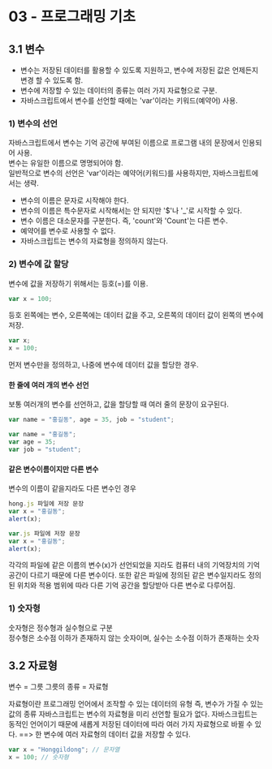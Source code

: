 # 03 - 프로그래밍 기초


## 3.1 변수

- 변수는 저장된 데이터를 활용할 수 있도록 지원하고, 변수에 저장된 값은 언제든지 변경 할 수 있도록 함.
- 변수에 저장할 수 있는 데이터의 종류는 여러 가지 자료형으로 구분.
- 자바스크립트에서 변수를 선언할 때에는 'var'이라는 키워드(예약어) 사용.

### 1) 변수의 선언

자바스크립트에서 변수는 기억 공간에 부여된 이름으로 프로그램 내의 문장에서 인용되어 사용.<br>
변수는 유일한 이름으로 명명되어야 함.<br>
일반적으로 변수의 선언은 'var'이라는 예약어(키워드)를 사용하지만, 자바스크립트에서는 생략.<br>

- 변수의 이름은 문자로 시작해야 한다.
- 변수의 이름은 특수문자로 시작해서는 안 되지만 '$'나 '_'로 시작할 수 있다.
- 변수 이름은 대소문자를 구분한다. 즉, 'count'와 'Count'는 다른 변수.
- 예약어를 변수로 사용할 수 없다.
- 자바스크립트는 변수의 자료형을 정의하지 않는다.

### 2) 변수에 값 할당
변수에 값을 저장하기 위해서는 등호(=)를 이용.

```javascript
var x = 100;
```
등호 왼쪽에는 변수, 오른쪽에는 데이터 값을 주고, 오른쪽의 데이터 값이 왼쪽의 변수에 저장.


```javascript
var x;
x = 100;
```

먼저 변수만을 정의하고, 나중에 변수에 데이터 값을 할당한 경우.


#### 한 줄에 여러 개의 변수 선언
보통 여러개의 변수를 선언하고, 값을 할당할 때 여러 줄의 문장이 요구된다.


```javascript
var name = "홍길동", age = 35, job = "student";
```

```javascript
var name = "홍길동";
var age = 35;
var job = "student";
```

#### 같은 변수이름이지만 다른 변수

변수의 이름이 같을지라도 다른 변수인 경우

```javascript
hong.js 파일에 저장 문장
var x = "홍길동";
alert(x);
```

```javascript
var.js 파일에 저장 문장
var x = "홍길동";
alert(x);
```
각각의 파일에 같은 이름의 변수(x)가 선언되었을 지라도 컴퓨터 내의 기억장치의 기억 공간이 다르기 때문에 다른 변수이다.
또한 같은 파일에 정의된 같은 변수일지라도 정의된 위치와 적용 범위에 따라 다른 기억 공간을 할당받아 다른 변수로 다루어짐.


### 1) 숫자형
숫자형은 정수형과 실수형으로 구분<br>
정수형은 소수점 이하가 존재하지 않는 숫자이며, 실수는 소수점 이하가 존재하는 숫자


## 3.2 자료형
변수 = 그릇
그릇의 종류 = 자료형

자료형이란 프로그래밍 언어에서 조작할 수 있는 데이터의 유형
즉, 변수가 가질 수 있는 값의 종류
자바스크립트는 변수의 자료형을 미리 선언할 필요가 없다.
자바스크립트는 동적인 언어이기 때문에 새롭게 저장된 데이터에 따라 여러 가지 자료형으로 바뀔 수 있다. ==> 한 변수에 여러 자료형의 데이터 값을 저장할 수 있다.


```javascript
var x = "Honggildong"; // 문자열
x = 100; // 숫자형
```